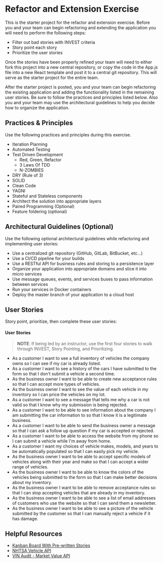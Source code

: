 # Refactor and Extension Exercise

This is the starter project for the refactor and extension exercise. Before you and your team can begin refactoring and extending the application you will need to perform the following steps:

- Filter out bad stories with INVEST criteria
- Story point each story
- Prioritize the user stories

Once the stories have been properly refined your team will need to either fork this project into a new central repository, or copy the code in the App.js file into a new React template and post it to a central git repository.  This will serve as the starter project for the entire team.

After the starter project is posted, you and your team can begin refactoring the existing application and adding the functionality listed in the remaining user stories. Be sure to follow the practices and principles listed below. Also you and your team may use the architectural guidelines to help you decide how to organize the application.

## Practices & Principles

Use the following practices and principles during this exercise.

- Iteration Planning
- Automated Testing
- Test Driven Development
    - Red, Green, Refactor
    - 3 Laws Of TDD
    - N-ZOMBIES
- DRY (Rule of 3)
- SOLID
- Clean Code
- YAGNI
- Stateful and Stateless components
- Architect the solution into appropriate layers
- Paired Programming (Optional)
- Feature foldering (optional)

## Architectural Guidelines (Optional)

Use the following optional architectural guidelines while refactoring and implementing user stories:

- Use a centralized git repository (GitHub, GitLab, BitBucket, etc...)
- Use a CI/CD pipeline for your builds
- Use a RESTful API for business rules and storing to a persistence layer
- Organize your application into appropriate domains and slice it into micro services
- Use message queues, events, and services buses to pass information between services
- Run your services in Docker containers
- Deploy the master branch of your application to a cloud host

## User Stories

Story point, prioritize, then complete these user stories:

#### User Stories

> **NOTE**: If being led by an instructor, use the first four stories to walk through INVEST, Story Pointing, and Prioritizing.

- As a customer I want to see a full inventory of vehicles the company owns so I can see if my car is already listed.
- As a customer I want to see a history of the cars I have submitted to the form so that I don't submit a vehicle a second time.
- As the business owner I want to be able to create new acceptance rules so that I can accept more types of vehicles.
- As the business owner I want to see the value of each vehicle in my inventory so I can price the vehicles on my lot.
- As a customer I want to see a message that tells me why a car is not valid so that I know why my submission is being rejected.
- As a customer I want to be able to see information about the company I am submitting the car information to so that I know it is a legitimate business.
- As a customer I want to be able to send the business owner a message so that I can ask a follow up question if my car is accepted or rejected.
- As a customer I want to be able to access the website from my phone so I can submit a vehicle while I'm away from home.
- As a customer I want my choices of vehicle makes, models, and years to be automatically populated so that I can easily pick my vehicle.
- As the business owner I want to be able to accept specific models of vehicles along with their year and make so that I can accept a wider range of vehicles.
- As the business owner I want to be able to know the colors of the vehicles being submitted to the form so that I can make better decisions about my inventory.
- As the business owner I want to be able to remove acceptance rules so that I can stop accepting vehicles that are already in my inventory.
- As the business owner I want to be able to see a list of email addresses of customers who use the website so that I can send them a newsletter.
- As the business owner I want to be able to see a picture of the vehicle submitted by the customer so that I can manually reject a vehicle if it has damage.

## Helpful Resources

- [Kanban Board With Pre-written Stories](https://github.com/gSchool/refactor-and-extend-exercise.git)
- [NHTSA Vehicle API](https://vpic.nhtsa.dot.gov/api/)
- [VIN Audit - Market Value API](https://www.vinaudit.com/vehicle-market-value-api)
  